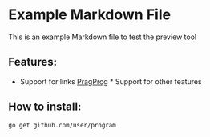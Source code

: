 # Example Markdown File
This is an example Markdown file to test the preview tool
## Features:
* Support for links [PragProg](https://pragprog.com) * Support for other features
## How to install:
```
go get github.com/user/program 
```